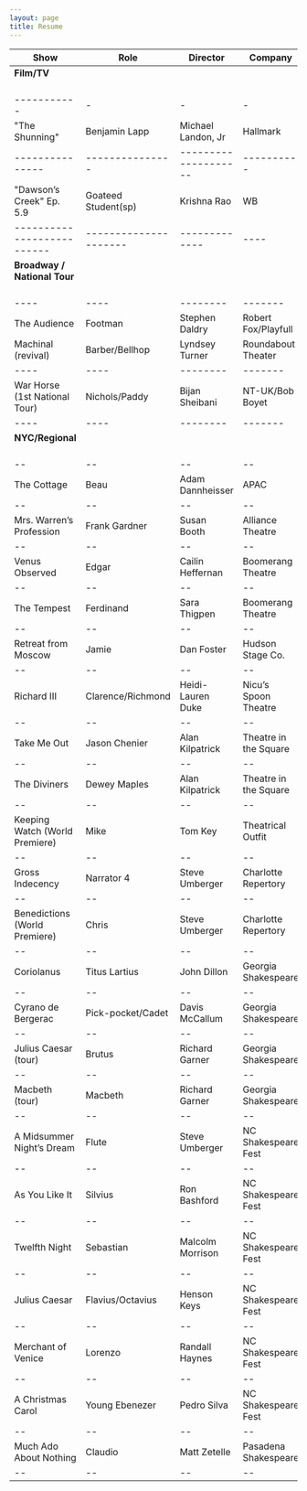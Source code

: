 ```yaml
---
layout: page
title: Resume
---
```


| Show | Role | Director | Company |
| ---- | ---- | -------- | ------- |
| **Film/TV**<br><br> ||||
|-----------|-|-|-|
| "The Shunning" | Benjamin Lapp | Michael Landon, Jr | Hallmark |
|---------------|---------------|--------------------|----------|
| "Dawson’s Creek" Ep. 5.9 | Goateed Student(sp) | Krishna Rao | WB |
|--------------------------|---------------------|-------------|----|
| **Broadway / National Tour**<br><br> ||||
| ---- | ---- | -------- | ------- |
| The Audience | Footman | Stephen Daldry | Robert Fox/Playfull |
| Machinal (revival) | Barber/Bellhop | Lyndsey Turner | Roundabout Theater |
| ---- | ---- | -------- | ------- |
| War Horse (1st National Tour) | Nichols/Paddy | Bijan Sheibani | NT-UK/Bob Boyet |
| ---- | ---- | -------- | ------- |
| **NYC/Regional**<br><br> ||||
| -- | -- | -- | -- |
| The Cottage | Beau | Adam Dannheisser | APAC |
| -- | -- | -- | -- |
| Mrs. Warren’s Profession | Frank Gardner | Susan Booth | Alliance Theatre |
| -- | -- | -- | -- |
| Venus Observed | Edgar | Cailin Heffernan | Boomerang Theatre |
| -- | -- | -- | -- |
| The Tempest | Ferdinand | Sara Thigpen | Boomerang Theatre |
| -- | -- | -- | -- |
| Retreat from Moscow | Jamie | Dan Foster | Hudson Stage Co. |
| -- | -- | -- | -- |
| Richard III | Clarence/Richmond | Heidi-Lauren Duke | Nicu’s Spoon Theatre |
| -- | -- | -- | -- |
| Take Me Out | Jason Chenier | Alan Kilpatrick | Theatre in the Square |
| -- | -- | -- | -- |
| The Diviners | Dewey Maples | Alan Kilpatrick | Theatre in the Square |
| -- | -- | -- | -- |
| Keeping Watch (World Premiere) | Mike | Tom Key | Theatrical Outfit |
| -- | -- | -- | -- |
| Gross Indecency | Narrator 4 | Steve Umberger | Charlotte Repertory |
| -- | -- | -- | -- |
| Benedictions (World Premiere) | Chris | Steve Umberger | Charlotte Repertory |
| -- | -- | -- | -- |
| Coriolanus | Titus Lartius | John Dillon | Georgia Shakespeare |
| -- | -- | -- | -- |
| Cyrano de Bergerac | Pick-pocket/Cadet | Davis McCallum | Georgia Shakespeare |
| -- | -- | -- | -- |
| Julius Caesar (tour) | Brutus | Richard Garner | Georgia Shakespeare |
| -- | -- | -- | -- |
| Macbeth (tour) | Macbeth | Richard Garner | Georgia Shakespeare |
| -- | -- | -- | -- |
| A Midsummer Night’s Dream | Flute | Steve Umberger | NC Shakespeare Fest |
| -- | -- | -- | -- |
| As You Like It | Silvius | Ron Bashford | NC Shakespeare Fest |
| -- | -- | -- | -- |
| Twelfth Night | Sebastian | Malcolm Morrison | NC Shakespeare Fest |
| -- | -- | -- | -- |
| Julius Caesar | Flavius/Octavius | Henson Keys | NC Shakespeare Fest |
| -- | -- | -- | -- |
| Merchant of Venice | Lorenzo | Randall Haynes | NC Shakespeare Fest |
| -- | -- | -- | -- |
| A Christmas Carol | Young Ebenezer | Pedro Silva | NC Shakespeare Fest |
| -- | -- | -- | -- |
| Much Ado About Nothing | Claudio | Matt Zetelle | Pasadena Shakespeare |
| -- | -- | -- | -- |
